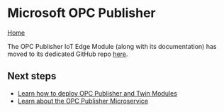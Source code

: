 # Microsoft OPC Publisher

[Home](readme.md)

The OPC Publisher IoT Edge Module (along with its documentation) has moved to its dedicated GitHub repo [here](https://github.com/azure/iot-edge-opc-publisher).

## Next steps

* [Learn how to deploy OPC Publisher and Twin Modules](../deploy/howto-install-iot-edge.md)
* [Learn about the OPC Publisher Microservice](../services/publisher.md)

